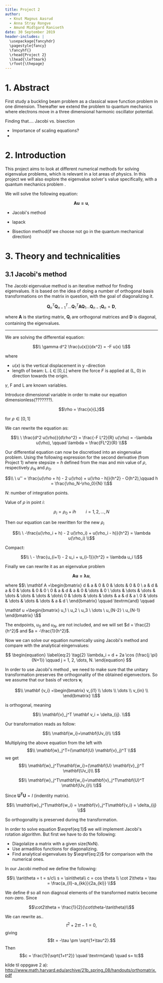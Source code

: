 ```yaml
---
title: Project 2
author:
  - Knut Magnus Aasrud
  - Anna Stray Rongve
  - Amund Midtgard Raniseth
date: 30 September 2019
header-includes: |
  \usepackage{fancyhdr}
  \pagestyle{fancy}
  \fancyhf{}
  \rhead{Project 2}
  \lhead{\leftmark}
  \rfoot{\thepage}
---
```


# 1. Abstract
First study a buckling beam problem  as a classical wave function problem in one dimension. Thereafter we extend the problem to quantum mechanics where electrons move in a three dimensional harmonic oscillator potential.  


Finding that.... Jacobi vs.  bisection

- Importance of scaling equations?
-

# 2. Introduction
This project aims to look at different numerical methods for solving eigenvalue problems, which is relevant in a lot areas of physics. In this project we will also explore the eigenvalue solver's value specifically, with a quantum mechanics problem <!--TODO: Outline the problem briefly-->.

We will solve the following equation:

$$
\begin{equation}
\label{eq:1}
\tag{1}
\mathbf{Au = u},
\end{equation}
$$


- Jacobi's method

- lapack

- Bisection method(if we choose not go in the quantum mechanical direction)



# 3. Theory and technicalities
<!-- TODO: Short explanation of orthogonality/unity. -->
## 3.1 Jacobi's method
The Jacobi eigenvalue method is an iterative method for finding eigenvalues. It is based on the idea of doing a number of orthogonal basis transformations on the matrix in question, with the goal of diagonalizing it.

$$
  \mathbf{Q}_n^T\mathbf{Q}_{n-1}^T...\mathbf{Q}_1^T\mathbf{A}\mathbf{Q}_1...\mathbf{Q}_{n-1}\mathbf{Q}_n=\mathbf{D},
$$

where $\mathbf{A}$ is the starting matrix, $\mathbf{Q}_i$ are orthogonal matrices and $\mathbf{D}$ is diagonal, containing the eigenvalues.

---

We are solving the differential equation:

$$\\
\gamma d^2 \frac{u(x)}{dx^2} = -F u(x)
\\$$

where
- $u(x)$ is the vertical displacement in y -direction
- length of beam: L. $L \, \in \,  [0,L]$ where the force *F* is applied at (L, 0) in direction towards the origin.

$\gamma$, F and L are known variables.

Introduce dimensional variable in order to make our equation dimensionless(???????).

$$\rho = \frac{x}{L}$$

for $\rho \in [0,1]$

We can rewrite the equation as:

$$\\
\  \frac{d^2 u(\rho)}{d\rho^2} = \frac{-F L^2}{R} u(\rho) = -\lambda  u(\rho), \qquad \lambda = \frac{FL^2}{R}
\\$$

Our differential equation can now be discretised into an eingenvalue problem. Using the following expression for the second derivative (from Project 1) where stepsize = *h* defined from the max and min value of $\rho$, respectively $\rho_N$ and $\rho_0$.


$$\\
\  u'' = \frac{u(\rho + h) - 2 u(\rho) + u(\rho - h)}{h^2} - O(h^2),\qquad
h = \frac{\rho_N-\rho_0}{N}
\\$$

*N*: number of integration points.

Value of $\rho$ in point *i*:

$$\rho_i = \rho_0 + ih \qquad i = 1,2, \dots , N $$

Then our equation can be rewritten for the new $\rho_i$


$$\\
\   -\frac{u(\rho_i + h) - 2 u(\rho_i) + u(\rho_i - h)}{h^2}  = \lambda u(\rho_i)
\\$$

Compact:


$$\\
\ -  \frac{u_{i+1} - 2 u_i + u_{i-1}}{h^2}  = \lambda u_i
\\$$

Finally we can rewrite it as an eigenvalue problem

$$
\begin{equation}
\label{eq:1}
\tag{1}
\mathbf{Au = \lambda u},
\end{equation}
$$

where
$$\\
\mathbf A =\begin{bmatrix}
    d   &  a   &  0   &   0   &   \dots   &   0  &  0  \\
    a   &  d   &  a   &   0   &   \dots   &   0  &  0  \\
    0   &  a   &  d   &   a   &    0      &   \dots & 0 \\
    \dots & \dots & \dots & \dots & \dots & \dots & \dots\\
    0   &  \dots & \dots & \dots &    a   &     d & a   \\
    0   &  \dots & \dots & \dots &  \dots &     a & d   \\
\end{bmatrix}
\qquad \textrm{and} \qquad

\mathbf u =\begin{bmatrix}
    u_1 \\   u_2 \\ u_3 \\  \dots \\ u_{N-2} \\ u_{N-1}
\end{bmatrix}
\\$$

The endpoints, $u_0$ and $u_N$, are not included, and we will set $d = \frac{2}{h^2}$ and $a = -\frac{1}{h^2}$.

Now we can solve our equation numerically using Jacobi's method and compare with the analytical eingenvalues:

$$
\begin{equation}
\label{eq:2}
\tag{2}
\lambda_i = d + 2a \cos (\frac{j \pi}{N+1}) \qquad j = 1, 2, \dots, N.
\end{equation}
$$


<!-- Oppgave 2a) -->
In order to use Jacobi's method , we need to make sure that the unitary transformation preserves the orthogonality of the obtained eigenvectors.  So we assume that our basis of vectors $\mathbf v_i$

$$\\
\mathbf {v_i} =\begin{bmatrix}
    v_{i1} \\   \dots \\ \dots \\ v_{in} \\
\end{bmatrix}
\\$$

is orthogonal, meaning

$$\\
\mathbf{v}_j^T \mathbf v_i = \delta_{ij}.
\\$$

Our transformation reads as follow:

$$\\
\mathbf{w_i}=\mathbf{Uv_i}\\
\\$$

Multiplying the above equation from the left with
$$\\
\mathbf{w}_j^T=(\mathbf{U} \mathbf{v}_j)^T
\\$$
we get
$$\\
\mathbf{w}_j^T\mathbf{w_i}=(\mathbf{U} \mathbf{v}_j)^T \mathbf{Uv_i}\\
$$

$$\\
\mathbf{w}_j^T\mathbf{w_i}=\mathbf{v}_j^T\mathbf{U}^T \mathbf{Uv_i}\\
\\$$

Since $\mathbf{U^TU} = I$ (indentity matrix).

$$\\
\mathbf{w}_j^T\mathbf{w_i}  = \mathbf{v}_j^T\mathbf{v_i} = \delta_{ij}
\\$$

So orthogonality is preserved during the transformation.

<!-- Oppgave 2b) -->

In order to solve equation $\eqref{eq:1}$ we will implement Jacobi's rotation algorithm. But first we have to do the following:
- Diagolalize a matrix with a given size(NxN).
- Use armadillos functions for diagonalizing.
- Find analytical eigenvalues by $\eqref{eq:2}$ for comparison with the numerical ones.

In our Jacobi method we define the following:

$$\\
\tan\theta = t = s/c\\
s = \sin\theta\\
c = cos \theta \\
\cot 2\theta = \tau = \frac{a_{ll}-a_{kk}}{2a_{kl}}
\\$$

We define $\theta$ so all non diagnoal elements of the transformed matrix become non-zero.
Since

$$\cot2\theta = \frac{1}{2}(\cot\theta-\tan\theta)\\$$

We can rewrite as..
$$t^2 + 2\tau t - 1 = 0 , $$
giving
$$t = -\tau \pm \sqrt{1+\tau^2}.$$
Then
$$c = \frac{1}{\sqrt{1+t^2}} \quad \textrm{and} \quad s= tc$$



kilde til oppgave 2 a): http://www.math.harvard.edu/archive/21b_spring_08/handouts/orthomatrix.pdf
